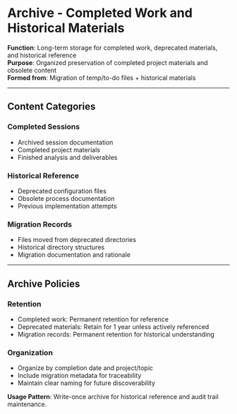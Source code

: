 # Archive - Completed Work and Historical Materials

**Function**: Long-term storage for completed work, deprecated materials, and historical reference  
**Purpose**: Organized preservation of completed project materials and obsolete content  
**Formed from**: Migration of temp/to-do files + historical materials  

---

## Content Categories

### Completed Sessions
- Archived session documentation
- Completed project materials
- Finished analysis and deliverables

### Historical Reference
- Deprecated configuration files
- Obsolete process documentation
- Previous implementation attempts

### Migration Records
- Files moved from deprecated directories
- Historical directory structures
- Migration documentation and rationale

---

## Archive Policies

### Retention
- Completed work: Permanent retention for reference
- Deprecated materials: Retain for 1 year unless actively referenced
- Migration records: Permanent retention for historical understanding

### Organization
- Organize by completion date and project/topic
- Include migration metadata for traceability
- Maintain clear naming for future discoverability

**Usage Pattern**: Write-once archive for historical reference and audit trail maintenance.